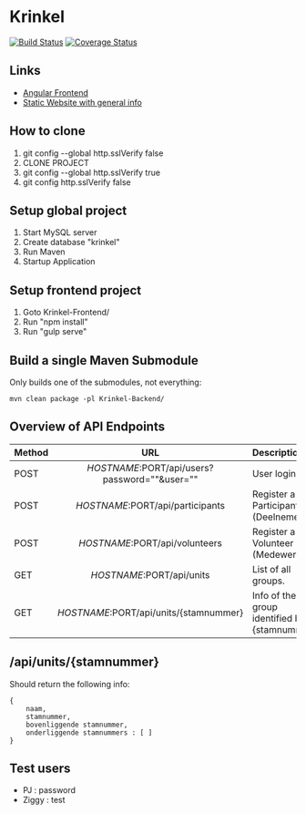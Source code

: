 # Krinkel
[![Build Status](https://travis-ci.org/Nawsen/Krinkel.svg?branch=master)](https://travis-ci.org/Nawsen/Krinkel)
[![Coverage Status](https://coveralls.io/repos/github/Nawsen/Krinkel/badge.svg)](https://coveralls.io/github/Nawsen/Krinkel)

## Links

* [Angular Frontend](http://localhost:8080/)
* [Static Website with general info](http://localhost:8080/site/index.html)

## How to clone

1. git config --global http.sslVerify false
2. CLONE PROJECT
3. git config --global http.sslVerify true
4. git config http.sslVerify false

## Setup global project

1. Start MySQL server
2. Create database "krinkel"
3. Run Maven
4. Startup Application

## Setup frontend project

1. Goto Krinkel-Frontend/
2. Run "npm install"
3. Run "gulp serve"

## Build a single Maven Submodule

Only builds one of the submodules, not everything:

    mvn clean package -pl Krinkel-Backend/


## Overview of API Endpoints

| Method   | URL                                           | Description
| -------- |:---------------------------------------------:|:---------------------------
| POST     | $HOSTNAME:$PORT/api/users?password=""&user="" | User login
| POST     | $HOSTNAME:$PORT/api/participants              | Register a new Participant (Deelnemer)
| POST     | $HOSTNAME:$PORT/api/volunteers                | Register a new Volunteer (Medewerker)
| GET      | $HOSTNAME:$PORT/api/units                     | List of all groups.
| GET      | $HOSTNAME:$PORT/api/units/{stamnummer}        | Info of the group identified by {stamnummer}

## /api/units/{stamnummer}
Should return the following info:

    {
        naam,
        stamnummer,
        bovenliggende stamnummer,
        onderliggende stamnummers : [ ]
    }

## Test users

* PJ : password
* Ziggy : test